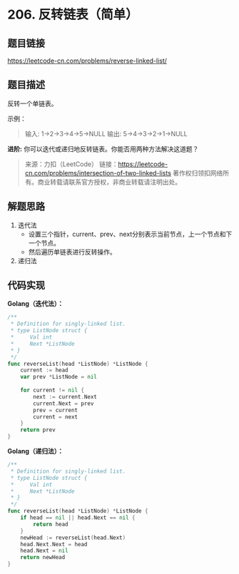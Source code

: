 # 206. 反转链表（简单）

## 题目链接

https://leetcode-cn.com/problems/reverse-linked-list/

## 题目描述

反转一个单链表。

示例：

> 输入: 1->2->3->4->5->NULL
> 输出: 5->4->3->2->1->NULL

**进阶:**
你可以迭代或递归地反转链表。你能否用两种方法解决这道题？

> 来源：力扣（LeetCode）
> 链接：https://leetcode-cn.com/problems/intersection-of-two-linked-lists
> 著作权归领扣网络所有。商业转载请联系官方授权，非商业转载请注明出处。

## 解题思路

1. 迭代法
   - 设置三个指针，current、prev、next分别表示当前节点，上一个节点和下一个节点。
   - 然后遍历单链表进行反转操作。
2. 递归法

## 代码实现

**Golang（迭代法）：**

```go
/**
 * Definition for singly-linked list.
 * type ListNode struct {
 *     Val int
 *     Next *ListNode
 * }
 */
func reverseList(head *ListNode) *ListNode {
    current := head
    var prev *ListNode = nil
    
    for current != nil {
        next := current.Next
        current.Next = prev
        prev = current
        current = next
    }
    return prev
}
```

**Golang（递归法）：**

```go
/**
 * Definition for singly-linked list.
 * type ListNode struct {
 *     Val int
 *     Next *ListNode
 * }
 */
func reverseList(head *ListNode) *ListNode {
    if head == nil || head.Next == nil {
        return head
    }
    newHead := reverseList(head.Next)
    head.Next.Next = head
    head.Next = nil
    return newHead
}
```

